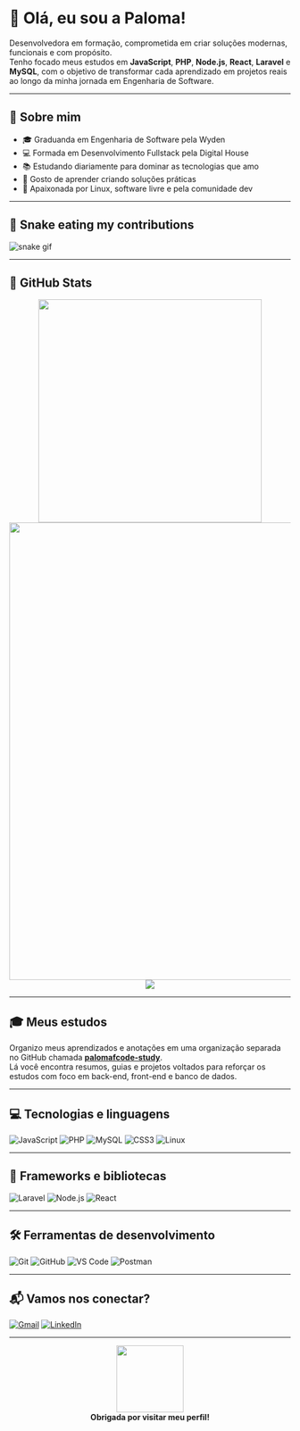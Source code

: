 # 💜 Olá, eu sou a Paloma!

Desenvolvedora em formação, comprometida em criar soluções modernas, funcionais e com propósito.  
Tenho focado meus estudos em **JavaScript**, **PHP**, **Node.js**, **React**, **Laravel** e **MySQL**, com o objetivo de transformar cada aprendizado em projetos reais ao longo da minha jornada em Engenharia de Software.

---

## 📌 Sobre mim

- 🎓 Graduanda em Engenharia de Software pela Wyden  
- 💻 Formada em Desenvolvimento Fullstack pela Digital House  
- 📚 Estudando diariamente para dominar as tecnologias que amo  
- 🚀 Gosto de aprender criando soluções práticas  
- 🐧 Apaixonada por Linux, software livre e pela comunidade dev  

---

## 🐍 Snake eating my contributions

![snake gif](https://github.com/palomafcode/palomafcode/blob/output/github-contribution-grid-snake.svg)

---

## 🌟 GitHub Stats

<div align="center">
  <img src="https://github-readme-stats.vercel.app/api/top-langs/?username=palomafcode&layout=compact&langs_count=8&theme=radical" width="400"/>
</div>

<div align="center">
  <img src="https://github-readme-streak-stats.herokuapp.com?user=palomafcode&theme=radical&date_format=M%20j%5B%2C%20Y%5D" width="820"/>
</div>

<div align="center">
  <img src="https://img.shields.io/badge/⏱️%20Horas%20de%20Estudo-8000%2B%20horas-purple?style=for-the-badge&logo=leetcode&logoColor=white" />
</div>

---


## 🎓 Meus estudos

Organizo meus aprendizados e anotações em uma organização separada no GitHub chamada **[palomafcode-study](https://github.com/palomafcode-study)**.  
Lá você encontra resumos, guias e projetos voltados para reforçar os estudos com foco em back-end, front-end e banco de dados.

---

## 💻 Tecnologias e linguagens

![JavaScript](https://img.shields.io/badge/-JavaScript-F7DF1E?style=for-the-badge&logo=javascript&logoColor=000)
![PHP](https://img.shields.io/badge/-PHP-777BB4?style=for-the-badge&logo=php&logoColor=fff)
![MySQL](https://img.shields.io/badge/-MySQL-005C84?style=for-the-badge&logo=mysql&logoColor=white)
![CSS3](https://img.shields.io/badge/-CSS3-264DE4?style=for-the-badge&logo=css3&logoColor=white)
![Linux](https://img.shields.io/badge/-Linux-FCC624?style=for-the-badge&logo=linux&logoColor=black)

---

## 🚀 Frameworks e bibliotecas

![Laravel](https://img.shields.io/badge/-Laravel-FF2D20?style=for-the-badge&logo=laravel&logoColor=white)
![Node.js](https://img.shields.io/badge/-Node.js-339933?style=for-the-badge&logo=nodedotjs&logoColor=white)
![React](https://img.shields.io/badge/-React-20232A?style=for-the-badge&logo=react&logoColor=61DAFB)

---

## 🛠️ Ferramentas de desenvolvimento

![Git](https://img.shields.io/badge/-Git-F05032?style=for-the-badge&logo=git&logoColor=white)
![GitHub](https://img.shields.io/badge/-GitHub-181717?style=for-the-badge&logo=github&logoColor=white)
![VS Code](https://img.shields.io/badge/-VS%20Code-007ACC?style=for-the-badge&logo=visual-studio-code&logoColor=white)
![Postman](https://img.shields.io/badge/-Postman-F76935?style=for-the-badge&logo=postman&logoColor=white)

---

## 📬 Vamos nos conectar?

[![Gmail](https://img.shields.io/badge/-Gmail-D14836?style=for-the-badge&logo=gmail&logoColor=white)](mailto:palomavillasboas380@gmail.com)
[![LinkedIn](https://img.shields.io/badge/-LinkedIn-0077B5?style=for-the-badge&logo=linkedin&logoColor=white)](https://www.linkedin.com/in/paloma-franco-villas-boas-2382a696/)

---

<p align="center">
  <img src="https://media.giphy.com/media/kHMuSsOXMuquk/giphy.gif" width="120px" /><br/>
  <b>Obrigada por visitar meu perfil!</b>  
</p>

